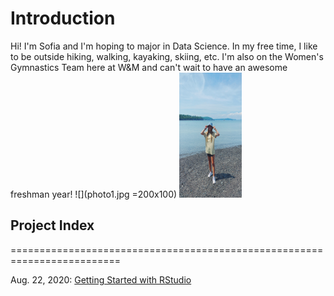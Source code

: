 # Introduction
Hi! I'm Sofia and I'm hoping to major in Data Science. In my free time, I like to be outside hiking, walking, kayaking, skiing, etc. I'm also on the Women's Gymnastics Team here at W&M and can't wait to have an awesome freshman year!
![](photo1.jpg =200x100)
<img src="photo1.jpg" width="100" height="200" />
## Project Index
=========================================================================

Aug. 22, 2020: [Getting Started with RStudio](08_22_20.md) 
